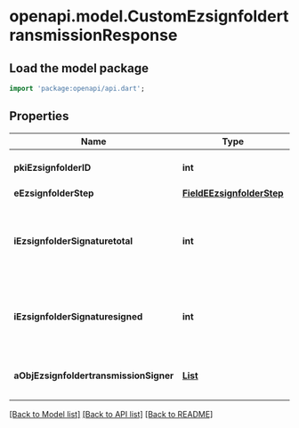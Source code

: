 # openapi.model.CustomEzsignfoldertransmissionResponse

## Load the model package
```dart
import 'package:openapi/api.dart';
```

## Properties
Name | Type | Description | Notes
------------ | ------------- | ------------- | -------------
**pkiEzsignfolderID** | **int** | The unique ID of the Ezsignfolder | 
**eEzsignfolderStep** | [**FieldEEzsignfolderStep**](FieldEEzsignfolderStep.md) |  | 
**iEzsignfolderSignaturetotal** | **int** | The number of total signatures that were requested in the Ezsignfolder | 
**iEzsignfolderSignaturesigned** | **int** | The number of signatures that were signed in the Ezsignfolder. | 
**aObjEzsignfoldertransmissionSigner** | [**List<CustomEzsignfoldertransmissionSignerResponse>**](CustomEzsignfoldertransmissionSignerResponse.md) |  | [default to const []]

[[Back to Model list]](../README.md#documentation-for-models) [[Back to API list]](../README.md#documentation-for-api-endpoints) [[Back to README]](../README.md)


